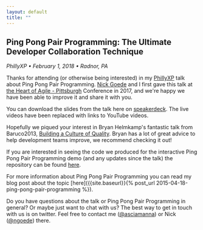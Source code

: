 ```yaml
---
layout: default
title: ""
---
```

## Ping Pong Pair Programming: The Ultimate Developer Collaboration Technique
_PhillyXP &bull; February 1, 2018 &bull; Radnor, PA_

Thanks for attending (or otherwise being interested) in my [PhillyXP](https://www.meetup.com/PhillyXP/) talk about Ping Pong Pair Programming. [Nick Goede](https://nickgoede.com) and I first gave this talk at [the Heart of Agile - Pittsburgh](http://heartofagile.com/heart-of-agile-conferences/heart-of-agile-pittsburgh-2017/) Conference in 2017, and we're happy we have been able to improve it and share it with you. 

You can download the slides from the talk here on [speakerdeck](https://speakerdeck.com/asciamanna/ping-pong-pair-programming-phillyxp). The live videos have been replaced with links to YouTube videos.
<script async class="speakerdeck-embed" data-id="441751939c9c4a7f9b4ea1ff0425ca42" data-ratio="1.77777777777778" src="//speakerdeck.com/assets/embed.js"></script>


Hopefully we piqued your interest in Bryan Helmkamp's fantastic  talk from Baruco2013, [Building a Culture of Quality](https://www.youtube.com/watch?v=Jsi1YTkXwxA). Bryan has a lot of great advice to help development teams improve, we recommend checking it out! 

If you are interested in seeing the code we produced for the interactive Ping Pong Pair Programming demo (and any updates since the talk) the repository can be found [here](https://github.com/asciamanna/ping-pong-pair-programming-talk).

For more information about Ping Pong Pair Programming you can read my blog post about the topic [here]({{site.baseurl}}{% post_url 2015-04-18-ping-pong-pair-programming %}).

Do you have questions about the talk or Ping Pong Pair Programming in general? Or maybe just want to chat with us? The best way to get in touch with us is on twitter. Feel free to contact me ([@asciamanna](https://www.twitter.com/asciamanna)) or Nick ([@ngoede](https://www.twitter.com/ngoede)) there. 
